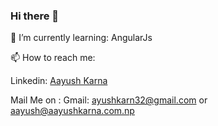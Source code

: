 ### Hi there 👋

🌱 I’m currently learning:
    AngularJs
    
📫 How to reach me:
    
  Linkedin:
     <a href="linkedin.com/aayush-karna-032">Aayush Karna</a>
    
  Mail Me on :
      Gmail:
          <a href="mailto:ayushkarn32@gmail.com">ayushkarn32@gmail.com</a>
    or
      <a href="mailto:aayush@aayushkarna.com.np">aayush@aayushkarna.com.np</a>
<!--
**ayushkarn32/ayushkarn32** is a ✨ _special_ ✨ repository because its `README.md` (this file) appears on your GitHub profile.

Here are some ideas to get you started:

-  ...
-  ...
- 👯 I’m looking to collaborate on ...
- 🤔 I’m looking for help with ...
- 💬 Ask me about ...
- ...
- 😄 Pronouns: ...
- ⚡ Fun fact: ...
-->
